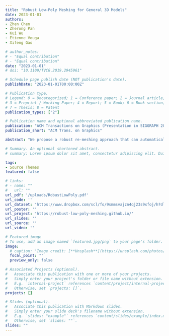 ```yaml
---
title: "Robust Low-Poly Meshing for General 3D Models"
date: 2023-01-01
authors:
- Zhen Chen
- Zherong Pan
- Kui Wu
- Etienne Vouga
- Xifeng Gao

# author_notes:
# - "Equal contribution"
# - "Equal contribution"
date: "2023-01-01"
# doi: "10.1109/TVCG.2019.2945961"

# Schedule page publish date (NOT publication's date).
publishDate: "2023-01-01T00:00:00Z"

# Publication type.
# Legend: 0 = Uncategorized; 1 = Conference paper; 2 = Journal article;
# 3 = Preprint / Working Paper; 4 = Report; 5 = Book; 6 = Book section;
# 7 = Thesis; 8 = Patent
publication_types: ["2"]

# Publication name and optional abbreviated publication name.
publication: "ACM Transactions on Graphics (Presentation in SIGGRAPH 2023)"
publication_short: "ACM Trans. on Graphics"

abstract: "We propose a robust re-meshing approach that can automatically generate visual-preserving low-poly meshes for any high-poly models found in the wild. Our method can be seamlessly integrated into current mesh-based 3D asset production pipelines. Given an input high-poly, our method proceeds in two stages: 1) Robustly extracting an offset surface mesh that is feature preserving, and guaranteed to be watertight, manifold, and self-intersection free; 2) Progressively simplifying and flowing the offset mesh to bring the simplified mesh close to the input. The simplicity and the visual-preservation of the generated low-poly is controlled by a user required target screen size of the input: decreasing the screen size reduces the element count of the low-poly but enlarges its visual difference from the input. We have evaluated our method on a subset of the Thingi10K dataset that contains models created by practitioners in different domains, with varying topological and geometric complexities. Compared to state-of-the-art approaches and widely used software, our method demonstrates its superiority in terms of the element count, visual preservation, geometry and topology guarantees of the generated low-polys."

# Summary. An optional shortened abstract.
# summary: Lorem ipsum dolor sit amet, consectetur adipiscing elit. Duis posuere tellus ac convallis placerat. Proin tincidunt magna sed ex sollicitudin condimentum.

tags:
- Source Themes
featured: false

# links:
# - name: ""
#   url: ""
url_pdf: '/uploads/RobustLowPoly.pdf'
url_code: ''
url_dataset: 'https://www.dropbox.com/scl/fo/9smmsvajzn4qj23s9xfoj/h?dl=0&rlkey=g27cj058urro6rroqb1zffmxz'
url_poster: ''
url_project: 'https://robust-low-poly-meshing.github.io/'
url_slides: ''
url_source: ''
url_video: ''

# Featured image
# To use, add an image named `featured.jpg/png` to your page's folder. 
image:
  # caption: 'Image credit: [**Unsplash**](https://unsplash.com/photos/jdD8gXaTZsc)'
  focal_point: ""
  preview_only: false

# Associated Projects (optional).
#   Associate this publication with one or more of your projects.
#   Simply enter your project's folder or file name without extension.
#   E.g. `internal-project` references `content/project/internal-project/index.md`.
#   Otherwise, set `projects: []`.
projects: []

# Slides (optional).
#   Associate this publication with Markdown slides.
#   Simply enter your slide deck's filename without extension.
#   E.g. `slides: "example"` references `content/slides/example/index.md`.
#   Otherwise, set `slides: ""`.
slides: ""
---
```

<!-- 
{{% callout note %}}
Click the *Cite* button above to demo the feature to enable visitors to import publication metadata into their reference management software.
{{% /callout %}}

{{% callout note %}}
Create your slides in Markdown - click the *Slides* button to check out the example.
{{% /callout %}}

Supplementary notes can be added here, including [code, math, and images](https://wowchemy.com/docs/writing-markdown-latex/). -->
